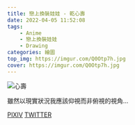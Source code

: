 ```yaml
---
title: 戀上換裝娃娃 - 乾心壽
date: 2022-04-05 11:52:08
tags:
    - Anime
    - 戀上換裝娃娃
    - Drawing
categories: 繪圖
top_img: https://imgur.com/Q0Otp7h.jpg
cover: https://imgur.com/Q0Otp7h.jpg
---
```

![心壽](https://imgur.com/Q0Otp7h.jpg)

雖然以現實狀況我應該仰視而非俯視的視角...

[PIXIV](https://www.pixiv.net/artworks/97329572)
[TWITTER](https://twitter.com/cylin910021/status/1509845734757400584)